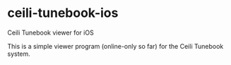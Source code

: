 # ceili-tunebook-ios
Ceili Tunebook viewer for iOS

This is a simple viewer program (online-only so far) for the Ceili Tunebook system.
